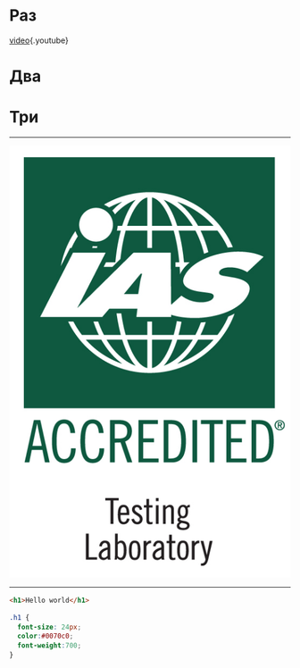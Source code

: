 <!-- TITLE: Главная -->

<!-- Здесь будет всякая хуйня -->

# Раз
[video](https://www.youtube.com/watch?v=5Y_to8N__Qc){.youtube}

# Два
# Три

-----


![A 9 B 8964705 Cfeac 36181143 B 3894 De 95](/uploads/a-9-b-8964705-cfeac-36181143-b-3894-de-95.jpeg "A 9 B 8964705 Cfeac 36181143 B 3894 De 95")

-----




```html
<h1>Hello world</h1>
```

```css
.h1 {
  font-size: 24px;
  color:#0070c0;
  font-weight:700;
}
```
